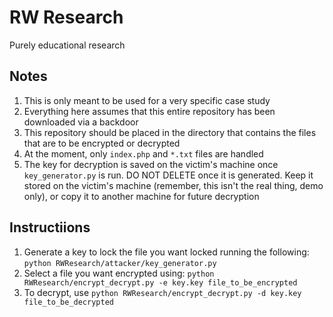 # RW Research
Purely educational research

## Notes
  1. This is only meant to be used for a very specific case study
  2. Everything here assumes that this entire repository has been downloaded via a backdoor
  3. This repository should be placed in the directory that contains the files that are to be encrypted or decrypted
  4. At the moment, only `index.php` and `*.txt` files are handled
  5. The key for decryption is saved on the victim's machine once `key_generator.py` is run. DO NOT DELETE once it is generated. Keep it stored on the victim's machine (remember, this isn't the real thing, demo only), or copy it to another machine for future decryption

## Instructiions
  1. Generate a key to lock the file you want locked running the following: `python RWResearch/attacker/key_generator.py`
  2. Select a file you want encrypted using: `python RWResearch/encrypt_decrypt.py -e key.key file_to_be_encrypted`
  3. To decrypt, use `python RWResearch/encrypt_decrypt.py -d key.key file_to_be_decrypted`
